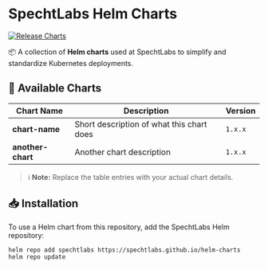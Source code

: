 # SpechtLabs Helm Charts

[![Release Charts](https://github.com/specht-labs/helm-charts/actions/workflows/release.yaml/badge.svg)](https://github.com/specht-labs/helm-charts/actions/workflows/release.yaml)

📦 A collection of **Helm charts** used at SpechtLabs to simplify and standardize Kubernetes deployments.

## 🚀 Available Charts

| Chart Name       | Description                                      | Version |
|-----------------|--------------------------------------------------|---------|
| **chart-name**   | Short description of what this chart does       | `1.x.x` |
| **another-chart** | Another chart description                      | `1.x.x` |

> ℹ️ **Note:** Replace the table entries with your actual chart details.

## 📥 Installation

To use a Helm chart from this repository, add the SpechtLabs Helm repository:

```sh
helm repo add spechtlabs https://spechtlabs.github.io/helm-charts
helm repo update
